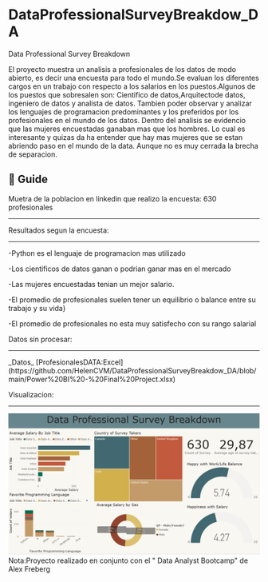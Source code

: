 # DataProfessionalSurveyBreakdow_DA
Data Professional Survey Breakdown

El proyecto muestra un analisis a profesionales de los datos de modo abierto, es decir una encuesta para todo el mundo.Se evaluan los diferentes cargos en un trabajo con respecto a los salarios en los puestos.Algunos de los puestos que sobresalen son: Cientifico de datos,Arquitectode datos, ingeniero de datos y analista de datos.
Tambien poder observar y analizar los lenguajes de programacion predominantes y los preferidos por los profesionales en el mundo de los datos.
Dentro del analisis se evidencio que las mujeres encuestadas ganaban mas que los hombres. Lo cual es interesante y quizas da ha entender que hay mas mujeres que se estan abriendo paso en el mundo de la data. Aunque no es muy cerrada la brecha de separacion.

## 📖 Guide

Muetra de la poblacion en linkedin que realizo la encuesta: 630 profesionales
____________________________________________________________________________________________________________________________________________________

Resultados segun la encuesta:
____________________________________________________________________________________________________________________________________________________
-Python es el lenguaje de programacion mas utilizado

-Los cientificos de datos ganan o podrian ganar mas en el mercado

-Las mujeres encuestadas tenian un mejor salario.

-El promedio de profesionales suelen tener un equilibrio o balance entre su trabajo y su vida}

-El promedio de profesionales no esta muy satisfecho con su rango salarial

Datos sin procesar:
<hr>
_Datos_ [ProfesionalesDATA:Excel](https://github.com/HelenCVM/DataProfessionalSurveyBreakdow_DA/blob/main/Power%20BI%20-%20Final%20Project.xlsx) 


Visualizacion:
<hr>


![Tablero de ventas por tienda](https://github.com/HelenCVM/DataProfessionalSurveyBreakdow_DA/blob/main/DataPSB.png)
Nota:Proyecto realizado en conjunto con el " Data Analyst Bootcamp" de Alex Freberg



